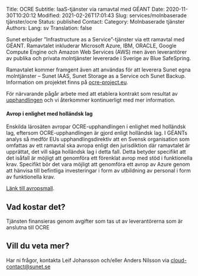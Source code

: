 Title: OCRE
Subtitle: IaaS-tjänster via ramavtal med GÉANT
Date: 2020-11-30T10:20:12
Modified: 2021-02-26T17:01:43
Slug: services/molnbaserade tjänster/ocre
Status: published
Contact: 
Category: Molnbaserade tjänster
Authors: 
Lang: sv
Translation: false

Sunet erbjuder ”Infrastructure as a Service”-tjänster via ett ramavtal med GÉANT. Ramavtalet inkluderar Microsoft Azure, IBM, ORACLE, Google Compute Engine och Amazon Web Services (AWS) men även leverantörer av publika och privata molntjänster levererade i Sverige av Blue SafeSpring.


Ramavtalet kommer framgent även att användas för att leverera Sunet egna molntjänster – Sunet IAAS, Sunet Storage as a Service och Sunet Backup. Information om projektet finns på [ocre-project.eu](https://ocre-project.eu/).


För närvarande pågår arbete med att etablera kontrakt som resultat av [upphandlingen](https://www.ocre-project.eu/news-insights/news/ocre-cloud-framework-catalogue-empowers-european-research) och vi återkommer kontinuerligt med mer information.


#### Avrop i enlighet med holländsk lag


Enskilda lärosäten avropar OCRE-upphandlingen i enlighet med holländsk lag, eftersom OCRE-upphandlingen är gjord enligt holländsk lag. I GÉANTs analys så medför EUs upphandlingsdirektiv att en Svensk organisation som omfattas av ett ramavtal ska avropa enligt den jurisdiktion där ramavtalet är upprättat, det vill säga holländsk lag i detta fall. Detta betyder specifikt att det isåfall är möjligt att genomföra ett förenklat avrop med stöd i funktionella krav. Specifikt bör det vara möjligt att genomföra ett avrop av Azure genom att hänvisa till befintliga investeringar i form av utbildning av personal i form av funktionella krav.


[Länk till avropsmall](https://sunet.box.com/shared/static/7lcobd239s8rk25tjp6eji5ux6clu68d.docx).


Vad kostar det?
---------------


Tjänsten finansieras genom avgifter som tas ut av leverantörerna som är anslutna till OCRE


Vill du veta mer?
-----------------


Har ni frågor, kontakta Leif Johansson och/eller Anders Nilsson via [cloud-contact@sunet.se](mailto:cloud-contact@sunet.se)


